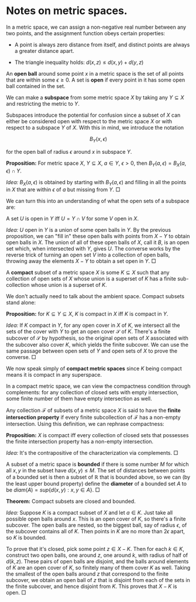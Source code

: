 # Notes on metric spaces.

In a metric space, we can assign a non-negative real number between any two points, and the assignment function obeys certain properties:

 - A point is always zero distance from itself, and distinct points are always a greater distance apart.

 - The triangle inequality holds: $d(x, z) \leq d(x, y) + d(y, z)$

An **open ball** around some point $x$ in a metric space is the set of all points that are within some $\epsilon \geq 0$. A set is **open** if every point in it has some open ball contained in the set.

We can make a **subspace** from some metric space $X$ by taking any $Y \subseteq X$ and restricting the metric to $Y$.

Subspaces introduce the potential for confusion since a subset of $X$ can either be considered open with respect to the metric space $X$ or with respect to a subspace $Y$ of $X$. With this in mind, we introduce the notation

$$B_Y(x, \epsilon)$$

for the open ball of radius $\epsilon$ around $x$ in subspace $Y$.

**Proposition:** For metric space $X$, $Y \subseteq X$, $a \in Y$, $\epsilon > 0$, then $B_Y(a, \epsilon) = B_X(a, \epsilon) \cap Y$.

*Idea:* $B_X(a, \epsilon)$ is obtained by starting with $B_Y(a, \epsilon)$ and filling in all the points in $X$ that are within $\epsilon$ of $a$ but missing from $Y$. $\Box$

We can turn this into an understanding of what the open sets of a subspace are:

A set $U$ is open in $Y$ iff $U = Y \cap V$ for some $V$ open in $X$.

*Idea:* $U$ open in $Y$ is a union of some open balls in $Y$. By the previous proposition, we can "fill in" these open balls with points from $X - Y$ to obtain open balls in $X$. The union of all of these open balls of $X$, call it $B$, is an open set which, when intersected with $Y$, gives $U$. The converse works by the reverse trick of turning an open set $V$ into a collection of open balls, throwing away the elements $X - Y$ to obtain a set open in $Y$. $\Box$

A **compact** subset of a metric space $X$ is some $K \subseteq X$ such that any collection of open sets of $X$ whose union is a superset of $K$ has a finite sub-collection whose union is a superset of $K$.

We don't actually need to talk about the ambient space. Compact subsets stand alone:

**Proposition:** for $K \subseteq Y \subseteq X$, $K$ is compact in $X$ iff $K$ is compact in $Y$.

*Idea:* If $K$ compact in $Y$, for any open cover in $X$ of $K$, we intersect all the sets of the cover with $Y$ to get an open cover $\mathcal{S}$ of $K$. There's a finite subcover of $\mathcal{S}$ by hypothesis, so the original open sets of $X$ associated with the subcover also cover $K$, which yields the finite subcover. We can use the same passage between open sets of $Y$ and open sets of $X$ to prove the converse. $\Box$

We now speak simply of **compact metric spaces** since $K$ being compact means it is compact in any superspace.

In a compact metric space, we can view the compactness condition through complements: for any collection of closed sets with empty intersection, some finite number of them have empty intersection as well.

Any collection $\mathcal{F}$ of subsets of a metric space $X$ is said to have the **finite intersection property** if every finite subcollection of $\mathcal{F}$ has a non-empty intersection. Using this definition, we can rephrase compactness:

**Proposition:** $X$ is compact iff every collection of closed sets that possesses the finite intersection property has a non-empty intersection.

*Idea:* It's the contrapositive of the characterization via complements. $\Box$

A subset of a metric space is **bounded** if there is some number $M$ for which all $x, y$ in the subset have $d(x,y) \leq M$. The set of distances between points of a bounded set is then a subset of $\mathbb{R}$ that is bounded above, so we can (by the least upper bound property) define the **diameter** of a bounded set $A$ to be $diam(A) = sup \{d(x,y) : x, y \in A\}$. $\Box$

**Theorem:** Compact subsets are closed and bounded.

*Idea:* Suppose $K$ is a compact subset of $X$ and let $a \in K$. Just take all possible open balls around $x$. This is an open cover of $K$, so there's a finite subcover. The open balls are nested, so the biggest ball, say of radius $\epsilon$, of the subcover contains all of $K$. Then points in $K$ are no more than $2 \epsilon$ apart, so $K$ is bounded.

To prove that it's closed, pick some point $z \in X - K$. Then for each $k \in K$, construct two open balls, one around $z$, one around $k$, with radius of half of $d(k, z)$. These pairs of open balls are disjoint, and the balls around elements of $K$ are an open cover of $K$, so finitely many of them cover $K$ as well. Taking the smallest of the open balls around $z$ that correspond to the finite subcover, we obtain an open ball of $z$ that is disjoint from each of the sets in the finite subcover, and hence disjoint from $K$. This proves that $X - K$ is open. $\Box$

